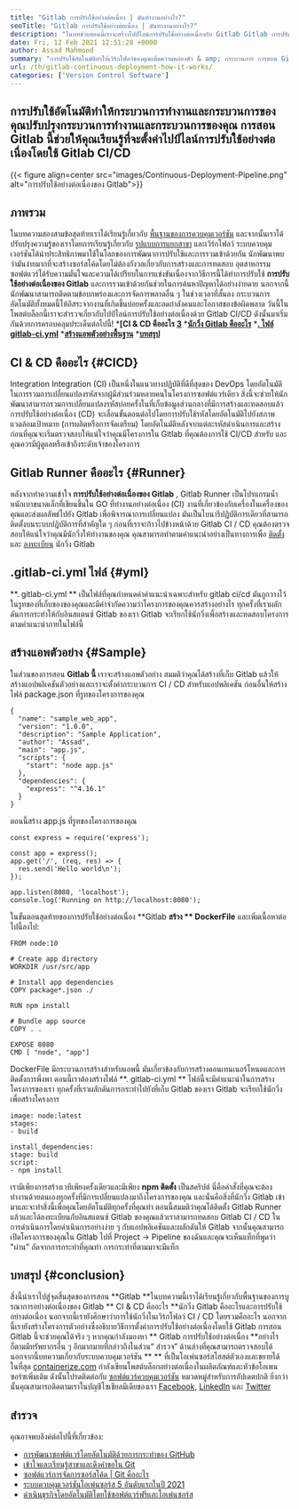 ```yaml
---
title: "Gitlab การปรับใช้อย่างต่อเนื่อง | มันทำงานอย่างไร?" 
seoTitle: "Gitlab การปรับใช้อย่างต่อเนื่อง | มันทำงานอย่างไร?" 
description: "ในบทช่วยสอนนี้เราจะสร้างไปป์ไลน์การปรับใช้อย่างต่อเนื่องกับ Gitlab Gitlab การปรับใช้อย่างต่อเนื่องช่วยให้ DevOps สามารถดำเนินการปรับใช้อัตโนมัติ" 
date: Fri, 12 Feb 2021 12:51:28 +0000
author: Assad Mahmood
summary: "การปรับใช้อัตโนมัติทำให้เวิร์กโฟลว์ของคุณเพิ่มความคล่องตัว & amp; กระบวนการ การสอน Gitlab นี้ช่วยให้คุณเรียนรู้ที่จะตั้งค่าไปป์ไลน์การปรับใช้อย่างต่อเนื่องโดยใช้ Gitlab CI/CD" 
url: /th/gitlab-continuous-deployment-how-it-works/
categories: ['Version Control Software']
---
```


## การปรับใช้อัตโนมัติทำให้กระบวนการทำงานและกระบวนการของคุณปรับปรุงกระบวนการทำงานและกระบวนการของคุณ การสอน Gitlab นี้ช่วยให้คุณเรียนรู้ที่จะตั้งค่าไปป์ไลน์การปรับใช้อย่างต่อเนื่องโดยใช้ Gitlab CI/CD

{{< figure align=center src="images/Continuous-Deployment-Pipeline.png" alt="การปรับใช้อย่างต่อเนื่องของ Gitlab">}}


## ภาพรวม
ในบทความสองสามข้อสุดท้ายเราได้เรียนรู้เกี่ยวกับ [พื้นฐานของการควบคุมเวอร์ชัน][1] และจากนั้นเราได้ปรับปรุงความรู้ของเราโดยการเรียนรู้เกี่ยวกับ [รูปแบบการแยกสาขา][2] และเวิร์กโฟลว์ ระบบควบคุมเวอร์ชันได้นำประสิทธิภาพมาใช้ในโลกของการพัฒนาการปรับใช้และการรวมเข้าด้วยกัน นักพัฒนาพบว่ามันง่ายมากที่จะสร้างซอร์สโค้ดโดยไม่ต้องกังวลเกี่ยวกับการสร้างและการทดสอบ อุตสาหกรรมซอฟต์แวร์ได้รับความมั่นใจและความได้เปรียบในการแข่งขันเนื่องจากวิธีการนี้ได้ทำการปรับใช้
**การปรับใช้อย่างต่อเนื่องของ Gitlab**  และการรวมเข้าด้วยกันช่วยในการค้นหาปัญหาได้อย่างง่ายดาย นอกจากนี้นักพัฒนาสามารถติดตามข้อบกพร่องและการจัดการพลาดอื่น ๆ ในช่วงเวลาที่สั้นลง กระบวนการอัตโนมัติทั้งหมดนี้ให้อิสระจากงานที่เกิดขึ้นบ่อยครั้งและลดกำลังคนและโอกาสของข้อผิดพลาด วันนี้ในโพสต์บล็อกนี้เราจะสำรวจเกี่ยวกับไปป์ไลน์การปรับใช้อย่างต่อเนื่องด้วย Gitlab CI/CD ดังนั้นมาเริ่มกันด้วยการครอบคลุมประเด็นต่อไปนี้!
  ***[CI & CD คืออะไร [3]** 
  ***[นักวิ่ง Gitlab คืออะไร][4]** 
  ***[. ไฟล์ gitlab-ci.yml][5]** 
  ***[สร้างแอพตัวอย่างพื้นฐาน][6]** 
  ***[บทสรุป][7]** 

## CI & CD คืออะไร   {#CICD}
Integration Integration (CI) เป็นหนึ่งในแนวทางปฏิบัติที่ดีที่สุดของ DevOps โดยอัตโนมัติในการรวมการเปลี่ยนแปลงรหัสจากผู้มีส่วนร่วมหลายคนในโครงการซอฟต์แวร์เดียว สิ่งนี้จะช่วยให้นักพัฒนาสามารถรวมการเปลี่ยนแปลงรหัสบ่อยครั้งในที่เก็บข้อมูลส่วนกลางที่มีการสร้างและทดสอบแล้ว การปรับใช้อย่างต่อเนื่อง (CD) จะเลื่อนขั้นตอนต่อไปโดยการปรับใช้รหัสโดยอัตโนมัติไปยังสภาพแวดล้อมเป้าหมาย (การผลิตหรือการจัดเตรียม) โดยอัตโนมัติหลังจากแต่ละรหัสดำเนินการและสร้าง
ก่อนที่คุณจะเริ่มตรวจสอบให้แน่ใจว่าคุณมีโครงการใน Gitlab ที่คุณต้องการใช้ CI/CD สำหรับ และคุณควรมีผู้ดูแลหรือเข้าถึงระดับเจ้าของโครงการ

## Gitlab Runner คืออะไร   {#Runner}
หลังจากทำความเข้าใจ **การปรับใช้อย่างต่อเนื่องของ Gitlab** , Gitlab Runner เป็นโปรแกรมน้ำหนักเบาขนาดเล็กที่เขียนขึ้นใน GO ที่ทำงานอย่างต่อเนื่อง (CI) งานที่เกี่ยวข้องกับเครื่องในเครื่องของคุณและส่งผลลัพธ์ไปยัง Gitlab เพื่อพิจารณาการเปลี่ยนแปลง มันเป็นไบนารีปฏิบัติการเดียวที่สามารถติดตั้งบนระบบปฏิบัติการที่สำคัญใด ๆ
ก่อนที่เราจะก้าวไปข้างหน้าด้วย Gitlab CI / CD คุณต้องตรวจสอบให้แน่ใจว่าคุณมีนักวิ่งให้ทำงานของคุณ คุณสามารถทำตามคำแนะนำอย่างเป็นทางการเพื่อ [ติดตั้ง][8] และ [ลงทะเบียน][9] นักวิ่ง Gitlab

## .gitlab-ci.yml ไฟล์   {#yml}
**. gitlab-ci.yml ** เป็นไฟล์ที่คุณกำหนดค่าคำแนะนำเฉพาะสำหรับ gitlab ci/cd มันถูกวางไว้ในรูทของที่เก็บของของคุณและมีคำจำกัดความว่าโครงการของคุณควรสร้างอย่างไร ทุกครั้งที่เราผลักดันการกระทำให้กับอินสแตนซ์ Gitlab ของเรา Gitlab จะเรียกใช้นักวิ่งเพื่อสร้างและทดสอบโครงการตามคำแนะนำภายในไฟล์นี้

## สร้างแอพตัวอย่าง   {#Sample}
ในส่วนของการสอน **Gitlab นี้**  เราจะสร้างแอพตัวอย่าง สมมติว่าคุณได้สร้างที่เก็บ Gitlab แล้วให้สร้างแอปพลิเคชันตัวอย่างและเราจะตั้งค่ากระบวนการ CI / CD สำหรับแอปพลิเคชัน
ก่อนอื่นให้สร้างไฟล์ package.json ที่รูทของโครงการของคุณ
```
{
  "name": "sample_web_app",
  "version": "1.0.0",
  "description": "Sample Application",
  "author": "Assad",
  "main": "app.js",
  "scripts": {
    "start": "node app.js"
  },
  "dependencies": {
    "express": "^4.16.1"
  }
}
```
ตอนนี้สร้าง app.js ที่รูทของโครงการของคุณ
```
const express = require('express');

const app = express();
app.get('/', (req, res) => {
  res.send('Hello world\n');
});

app.listen(8080, 'localhost');
console.log('Running on http://localhost:8080');
```
ในขั้นตอนสุดท้ายของการปรับใช้อย่างต่อเนื่อง **Gitlab  **สร้าง **  DockerFile**  และเพิ่มเนื้อหาต่อไปนี้ลงไป:
```
FROM node:10

# Create app directory
WORKDIR /usr/src/app

# Install app dependencies
COPY package*.json ./

RUN npm install

# Bundle app source
COPY . .

EXPOSE 8080
CMD [ "node", "app"]
```
DockerFile มีกระบวนการสร้างสำหรับแอพนี้ มันเกี่ยวข้องกับการสร้างคอนเทนเนอร์โหนดและการติดตั้งการพึ่งพา
ตอนนี้เราต้องสร้างไฟล์ **. gitlab-ci.yml ** ไฟล์นี้จะมีคำแนะนำในการสร้างโครงการของเรา ทุกครั้งที่เราผลักดันการกระทำไปยังที่เก็บ Gitlab ของเรา Gitlab จะเรียกใช้นักวิ่งเพื่อสร้างโครงการ
```
image: node:latest
stages:
- build

install_dependencies:
stage: build
script:
- npm install
```
เรามีเพียงการสร้างเวทีเพียงครั้งเดียวและมีเพียง **npm ติดตั้ง**  เป็นสคริปต์ นี่คือคำสั่งที่คุณจะต้องทำงานด้วยตนเองทุกครั้งที่มีการเปลี่ยนแปลงมาถึงโครงการของคุณ และนั่นคือสิ่งที่นักวิ่ง Gitlab เข้ามาและจะทำสิ่งนี้เพื่อคุณโดยอัตโนมัติทุกครั้งที่คุณทำ
ตอนนี้สมมติว่าคุณได้ติดตั้ง Gitlab Runner แล้วและได้ลงทะเบียนกับอินสแตนซ์ Gitlab ของคุณแล้วเราสามารถทดสอบ Gitlab CI / CD ในการดำเนินการโดยดำเนินการอย่างง่าย ๆ กับแอปพลิเคชันและผลักดันให้ Gitlab
จากนั้นคุณสามารถเปิดโครงการของคุณใน Gitlab ไปที่ Project → Pipeline ของฉันและคุณจะเห็นแท็กที่พูดว่า "ผ่าน" ถัดจากการกระทำที่คุณทำ การกระทำที่ตามมาจะมีแท็ก

## บทสรุป   {#conclusion}
สิ่งนี้นำเราไปสู่จุดสิ้นสุดของการสอน **Gitlab  **ในบทความนี้เราได้เรียนรู้เกี่ยวกับพื้นฐานของการบูรณาการอย่างต่อเนื่องของ Gitlab **  CI & CD คืออะไร  **นักวิ่ง Gitlab คืออะไรและการปรับใช้อย่างต่อเนื่อง นอกจากนี้เรายังศึกษาว่าการใช้นักวิ่งในเวิร์กโฟลว์ CI / CD โดยรวมคืออะไร นอกจากนี้เรายังสร้างโครงการตัวอย่างซึ่งอธิบายวิธีการตั้งค่าการปรับใช้อย่างต่อเนื่องโดยใช้ Gitlab การสอน Gitlab นี้จะช่วยคุณได้จริง ๆ หากคุณกำลังมองหา **  Gitlab การปรับใช้อย่างต่อเนื่อง  **อย่างไรก็ตามมีทรัพยากรอื่น ๆ อีกมากมายที่กล่าวถึงในส่วน“ สำรวจ” ด้านล่างที่คุณสามารถตรวจสอบได้ นอกจากนี้บทความเกี่ยวกับระบบควบคุมเวอร์ชัน ** **  ที่เป็นโอเพ่นซอร์สโฮสต์ตัวเองและขยายได้
ในที่สุด [containerize.com][10] กำลังเขียนโพสต์บล็อกอย่างต่อเนื่องในผลิตภัณฑ์และหัวข้อโอเพนซอร์ซเพิ่มเติม ดังนั้นโปรดติดต่อกับ [][11][ซอฟต์แวร์ควบคุมเวอร์ชัน][12] หมวดหมู่สำหรับการอัปเดตปกติ ยิ่งกว่านั้นคุณสามารถติดตามเราในบัญชีโซเชียลมีเดียของเรา [Facebook][13], [LinkedIn][14] และ [Twitter][15]

## สำรวจ
คุณอาจพบลิงค์ต่อไปนี้ที่เกี่ยวข้อง:
  * [การพัฒนาซอฟต์แวร์โดยอัตโนมัติด้วยการกระทำของ GitHub][16]
  * [เข้าใจและเรียนรู้สาขาและดึงคำขอใน Git][2]
  * [ซอฟต์แวร์การจัดการซอร์สโค้ด | Git คืออะไร][17]
  * [ระบบควบคุมเวอร์ชันโอเพ่นซอร์ส 5 อันดับแรกในปี 2021][18]
  * [ดำเนินธุรกิจโดยอัตโนมัติโดยใช้ซอฟต์แวร์ฟรีและโอเพ่นซอร์ส][19]

  
[1]: https://blog.containerize.com/2021/01/08/guide-to-version-control-and-source-code-management-using-git/
[2]: https://blog.containerize.com/version-control-software/understand-and-learn-branches-and-pull-requests-in-git/
[3]: #cicd
[4]: #runner
[5]: #yml
[6]: #status
[7]: #conclusion
[8]: https://docs.gitlab.com/runner/install/
[9]: https://docs.gitlab.com/runner/register/
[10]: https://www.containerize.com/
[11]: https://products.containerize.com/discussion-forum/
[12]: https://products.containerize.com/version-control/
[13]: https://web.facebook.com/containerize
[14]: https://www.linkedin.com/company/containerize/
[15]: https://twitter.com/containerize_co
[16]: https://blog.containerize.com/version-control-software/github-actions-tutorial-automate-your-first-workflow/
[17]: https://blog.containerize.com/version-control-software/source-code-management-software-what-is-git/
[18]: https://blog.containerize.com/version-control-software/top-5-open-source-version-control-systems-in-2021/
[19]: https://blog.containerize.com/blogging/automate-business-operations-using-open-source-software/

